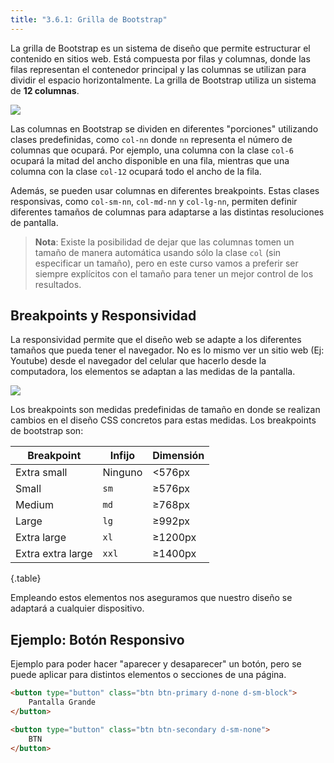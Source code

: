 ```yaml
---
title: "3.6.1: Grilla de Bootstrap"
---
```


La grilla de Bootstrap es un sistema de diseño que permite estructurar el contenido en sitios web. Está compuesta por filas y columnas, donde las filas representan el contenedor principal y las columnas se utilizan para dividir el espacio horizontalmente. La grilla de Bootstrap utiliza un sistema de **12 columnas**.

![](/img/12-grid.png)

Las columnas en Bootstrap se dividen en diferentes "porciones" utilizando clases predefinidas, como `col-nn` donde `nn` representa el número de columnas que ocupará. Por ejemplo, una columna con la clase `col-6` ocupará la mitad del ancho disponible en una fila, mientras que una columna con la clase `col-12` ocupará todo el ancho de la fila.

Además, se pueden usar columnas en diferentes breakpoints. Estas clases responsivas, como `col-sm-nn`, `col-md-nn` y `col-lg-nn`, permiten definir diferentes tamaños de columnas para adaptarse a las distintas resoluciones de pantalla.

> **Nota**: Existe la posibilidad de dejar que las columnas tomen un tamaño de manera automática usando sólo la clase `col` (sin especificar un tamaño), pero en este curso vamos a preferir ser siempre explícitos con el tamaño para tener un mejor control de los resultados.

## Breakpoints y Responsividad

La responsividad permite que el diseño web se adapte a los diferentes tamaños que pueda tener el navegador. No es lo mismo ver un sitio web (Ej: Youtube) desde el navegador del celular que hacerlo desde la computadora, los elementos se adaptan a las medidas de la pantalla.

![](/img/responsive-clipart.gif)

Los breakpoints son medidas predefinidas de tamaño en donde se realizan cambios en el diseño CSS concretos para estas medidas. Los breakpoints de bootstrap son:

| Breakpoint | Infijo | Dimensión |
|---|---|---|
Extra small | Ninguno | <576px
Small | `sm` | ≥576px
Medium | `md` | ≥768px
Large | `lg` | ≥992px
Extra large | `xl` | ≥1200px
Extra extra large | `xxl` | ≥1400px
{.table}

Empleando estos elementos nos aseguramos que nuestro diseño se adaptará a cualquier dispositivo.

## Ejemplo: Botón Responsivo

Ejemplo para poder hacer "aparecer y desaparecer" un botón, pero se puede aplicar para distintos elementos o secciones de una página.

```html
<button type="button" class="btn btn-primary d-none d-sm-block">
    Pantalla Grande
</button>

<button type="button" class="btn btn-secondary d-sm-none">
    BTN
</button>
```